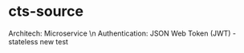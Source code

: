 # cts-source
 
 Architech: Microservice \n
 Authentication: JSON Web Token (JWT) - stateless
new
test